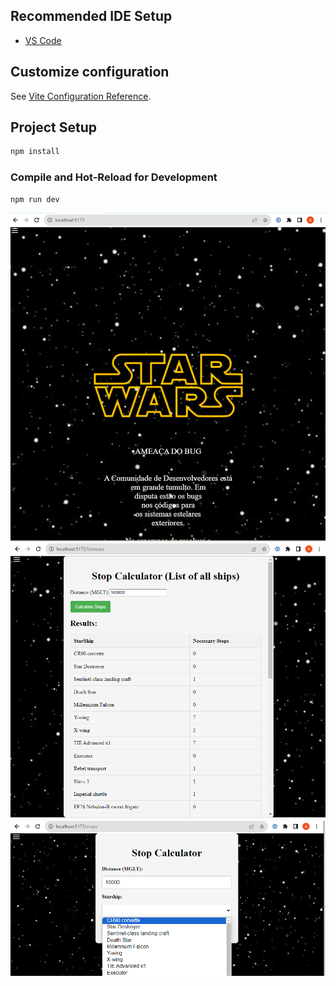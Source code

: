 ## Recommended IDE Setup

- [VS Code](https://code.visualstudio.com/)
## Customize configuration

See [Vite Configuration Reference](https://vitejs.dev/config/).

## Project Setup

```sh
npm install
```

### Compile and Hot-Reload for Development

```sh
npm run dev
```
![Print Home](home.png)
![](calculator.png)
![](calculator2.png)